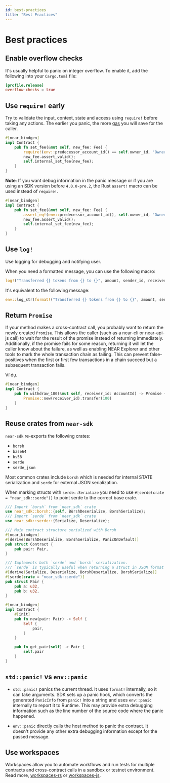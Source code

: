 ```yaml
---
id: best-practices
title: "Best Practices"
---
```


# Best practices

## Enable overflow checks

It's usually helpful to panic on integer overflow. To enable it, add the following into your `Cargo.toml` file:

```toml
[profile.release]
overflow-checks = true
```

## Use `require!` early

Try to validate the input, context, state and access using `require!` before taking any actions. The earlier you panic, the more [gas](https://docs.near.org/concepts/basics/transactions/gas) you will save for the caller.

```rust
#[near_bindgen]
impl Contract {
    pub fn set_fee(&mut self, new_fee: Fee) {
        require!(env::predecessor_account_id() == self.owner_id, "Owner's method");
        new_fee.assert_valid();
        self.internal_set_fee(new_fee);
    }
}
```

**Note**: If you want debug information in the panic message or if you are using an SDK version before `4.0.0-pre.2`, the Rust `assert!` macro can be used instead of `require!`.

```rust
#[near_bindgen]
impl Contract {
    pub fn set_fee(&mut self, new_fee: Fee) {
        assert_eq!(env::predecessor_account_id(), self.owner_id, "Owner's method");
        new_fee.assert_valid();
        self.internal_set_fee(new_fee);
    }
}
```

## Use `log!`

Use logging for debugging and notifying user.

When you need a formatted message, you can use the following macro:

```rust
log!("Transferred {} tokens from {} to {}", amount, sender_id, receiver_id);
```

It's equivalent to the following message:

```rust
env::log_str(format!("Transferred {} tokens from {} to {}", amount, sender_id, receiver_id).as_ref());
```

## Return `Promise`

If your method makes a cross-contract call, you probably want to return the newly created `Promise`. This allows the caller (such as a near-cli or near-api-js call) to wait for the result of the promise instead of returning immediately. Additionally, if the promise fails for some reason, returning it will let the caller know about the failure, as well as enabling NEAR Explorer and other tools to mark the whole transaction chain as failing. This can prevent false-positives when the first or first few transactions in a chain succeed but a subsequent transaction fails.

Ví dụ.

```rust
#[near_bindgen]
impl Contract {
    pub fn withdraw_100(&mut self, receiver_id: AccountId) -> Promise {
        Promise::new(receiver_id).transfer(100)
    }
}
```

## Reuse crates from `near-sdk`

`near-sdk` re-exports the following crates:

- `borsh`
- `base64`
- `bs58`
- `serde`
- `serde_json`

Most common crates include `borsh` which is needed for internal STATE serialization and `serde` for external JSON serialization.

When marking structs with `serde::Serialize` you need to use `#[serde(crate = "near_sdk::serde")]` to point serde to the correct base crate.

```rust
/// Import `borsh` from `near_sdk` crate 
use near_sdk::borsh::{self, BorshDeserialize, BorshSerialize};
/// Import `serde` from `near_sdk` crate 
use near_sdk::serde::{Serialize, Deserialize};

/// Main contract structure serialized with Borsh
#[near_bindgen]
#[derive(BorshDeserialize, BorshSerialize, PanicOnDefault)]
pub struct Contract {
    pub pair: Pair,
}

/// Implements both `serde` and `borsh` serialization.
/// `serde` is typically useful when returning a struct in JSON format for a frontend.
#[derive(Serialize, Deserialize, BorshDeserialize, BorshSerialize)]
#[serde(crate = "near_sdk::serde")]
pub struct Pair {
    pub a: u32,
    pub b: u32,
}

#[near_bindgen]
impl Contract {
    #[init]
    pub fn new(pair: Pair) -> Self {
        Self {
            pair,
        }
    }

    pub fn get_pair(self) -> Pair {
        self.pair
    }
}
```

## `std::panic!` vs `env::panic`

- `std::panic!` panics the current thread. It uses `format!` internally, so it can take arguments. SDK sets up a panic hook, which converts the generated `PanicInfo` from `panic!` into a string and uses `env::panic` internally to report it to Runtime. This may provide extra debugging information such as the line number of the source code where the panic happened.

- `env::panic` directly calls the host method to panic the contract. It doesn't provide any other extra debugging information except for the passed message.

## Use workspaces

Workspaces allow you to automate workflows and run tests for multiple contracts and cross-contract calls in a sandbox or testnet environment. Read more, [workspaces-rs](https://github.com/near/workspaces-rs) or [workspaces-js](https://github.com/near/workspaces-js).
